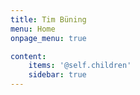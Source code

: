 ```yaml
---
title: Tim Büning
menu: Home
onpage_menu: true

content:
    items: '@self.children'
    sidebar: true
---
```

